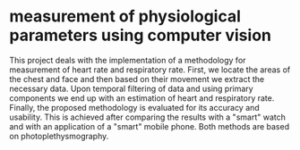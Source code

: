 # measurement of physiological parameters using computer vision

This project deals with the implementation of a methodology for measurement of heart 
rate and respiratory rate. First, we locate the areas of the chest and 
face and then based on their movement we extract the necessary data. Upon temporal 
filtering of data and using primary components we end up with an estimation of  heart 
and respiratory rate. Finally, the proposed methodology is evaluated for its accuracy 
and usability. This is achieved after comparing the results with a "smart" watch and 
with  an  application  of  a  "smart"  mobile  phone.  Both  methods  are  based  on 
photoplethysmography. 
